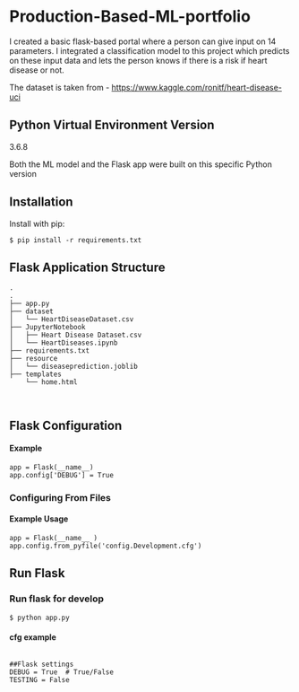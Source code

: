 # Production-Based-ML-portfolio

I created a basic flask-based portal where a person can give input on 14 parameters. I integrated a classification model to this project which predicts on these input data and lets the person knows if there is a risk if heart disease or not. 


The dataset is taken from - https://www.kaggle.com/ronitf/heart-disease-uci

## Python Virtual Environment Version

3.6.8

Both the ML model and the Flask app were built on this specific Python version

## Installation

Install with pip:

```
$ pip install -r requirements.txt
```

## Flask Application Structure 
```
.
.
├── app.py
├── dataset
│   └── HeartDiseaseDataset.csv
├── JupyterNotebook
│   ├── Heart Disease Dataset.csv
│   └── HeartDiseases.ipynb
├── requirements.txt
├── resource
│   └── diseaseprediction.joblib
├── templates
    └── home.html



```


## Flask Configuration

#### Example

```
app = Flask(__name__)
app.config['DEBUG'] = True
```
### Configuring From Files

#### Example Usage

```
app = Flask(__name__ )
app.config.from_pyfile('config.Development.cfg')
```

## Run Flask
### Run flask for develop
```
$ python app.py
```

#### cfg example

```

##Flask settings
DEBUG = True  # True/False
TESTING = False



